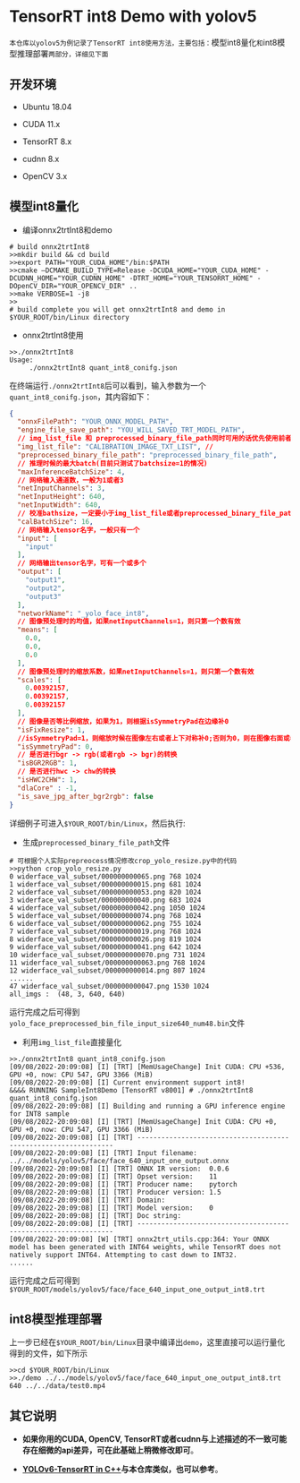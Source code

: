 # TensorRT int8 Demo with yolov5

`本仓库以yolov5为例记录了TensorRT int8使用方法，主要包括：`模型int8量化`和`int8模型推理部署`两部分，详细见下面`

## 开发环境

- Ubuntu 18.04

- CUDA 11.x

- TensorRT 8.x

- cudnn  8.x

- OpenCV 3.x

## 模型int8量化

- 编译onnx2trtInt8和demo

```shell
# build onnx2trtInt8 
>>mkdir build && cd build
>>export PATH="YOUR_CUDA_HOME"/bin:$PATH
>>cmake —DCMAKE_BUILD_TYPE=Release -DCUDA_HOME="YOUR_CUDA_HOME" -DCUDNN_HOME="YOUR_CUDNN_HOME" -DTRT_HOME="YOUR_TENSORRT_HOME" -DOpenCV_DIR="YOUR_OPENCV_DIR" ..
>>make VERBOSE=1 -j8 
>>
# build complete you will get onnx2trtInt8 and demo in $YOUR_ROOT/bin/Linux directory
```
- onnx2trtInt8使用

```
>>./onnx2trtInt8
Usage:
	 ./onnx2trtInt8 quant_int8_conifg.json
```

在终端运行`./onnx2trtInt8`后可以看到，输入参数为一个`quant_int8_conifg.json`，其内容如下：

```json
{
  "onnxFilePath": "YOUR_ONNX_MODEL_PATH",
  "engine_file_save_path": "YOU_WILL_SAVED_TRT_MODEL_PATH",
  // img_list_file 和 preprocessed_binary_file_path同时可用的话优先使用前者.
  "img_list_file": "CALIBRATION_IMAGE_TXT_LIST", //
  "preprocessed_binary_file_path": "preprocessed_binary_file_path",  
  // 推理时候的最大batch(目前只测试了batchsize=1的情况)
  "maxInferenceBatchSize": 4, 
  // 网络输入通道数，一般为1或者3
  "netInputChannels": 3, 
  "netInputHeight": 640, 
  "netInputWidth": 640,
  // 校准bathsize，一定要小于img_list_file或者preprocessed_binary_file_path中的图像数量
  "calBatchSize": 16,  
  // 网络输入tensor名字，一般只有一个
  "input": [           
    "input"
  ],
  // 网络输出tensor名字，可有一个或多个
  "output": [          
    "output1",
    "output2",
    "output3"
  ],
  "networkName": "_yolo_face_int8",
  // 图像预处理时的均值，如果netInputChannels=1，则只第一个数有效
  "means": [    
    0.0,
    0.0,
    0.0
  ],
  // 图像预处理时的缩放系数，如果netInputChannels=1，则只第一个数有效
  "scales": [  
    0.00392157,
    0.00392157,
    0.00392157
  ],
  // 图像是否等比例缩放，如果为1，则根据isSymmetryPad在边缘补0
  "isFixResize": 1, 
  //isSymmetryPad=1，则缩放时候在图像左右或者上下对称补0;否则为0，则在图像右面或者下面补0
  "isSymmetryPad": 0, 
  // 是否进行bgr -> rgb(或者rgb -> bgr)的转换
  "isBGR2RGB": 1,
  // 是否进行hwc -> chw的转换
  "isHWC2CHW": 1,
  "dlaCore" : -1,  
  "is_save_jpg_after_bgr2rgb": false
}
```

详细例子可进入`$YOUR_ROOT/bin/Linux`，然后执行:

- 生成`preprocessed_binary_file_path`文件

```shell
# 可根据个人实际prepreocess情况修改crop_yolo_resize.py中的代码
>>python crop_yolo_resize.py
0 widerface_val_subset/000000000065.png 768 1024
1 widerface_val_subset/000000000015.png 681 1024
2 widerface_val_subset/000000000053.png 820 1024
3 widerface_val_subset/000000000040.png 683 1024
4 widerface_val_subset/000000000042.png 1050 1024
5 widerface_val_subset/000000000074.png 768 1024
6 widerface_val_subset/000000000062.png 755 1024
7 widerface_val_subset/000000000019.png 768 1024
8 widerface_val_subset/000000000026.png 819 1024
9 widerface_val_subset/000000000041.png 642 1024
10 widerface_val_subset/000000000070.png 731 1024
11 widerface_val_subset/000000000063.png 768 1024
12 widerface_val_subset/000000000014.png 807 1024
......
47 widerface_val_subset/000000000047.png 1530 1024
all_imgs :  (48, 3, 640, 640)
```

运行完成之后可得到`yolo_face_preprocessed_bin_file_input_size640_num48.bin`文件

- 利用`img_list_file`直接量化

```shell
>>./onnx2trtInt8 quant_int8_conifg.json 
[09/08/2022-20:09:08] [I] [TRT] [MemUsageChange] Init CUDA: CPU +536, GPU +0, now: CPU 547, GPU 3366 (MiB)
[09/08/2022-20:09:08] [I] Current environment support int8!
&&&& RUNNING SampleInt8Demo [TensorRT v8001] # ./onnx2trtInt8 quant_int8_conifg.json
[09/08/2022-20:09:08] [I] Building and running a GPU inference engine for INT8 sample
[09/08/2022-20:09:08] [I] [TRT] [MemUsageChange] Init CUDA: CPU +0, GPU +0, now: CPU 547, GPU 3366 (MiB)
[09/08/2022-20:09:08] [I] [TRT] ----------------------------------------------------------------
[09/08/2022-20:09:08] [I] [TRT] Input filename:   ../../models/yolov5/face/face_640_input_one_output.onnx
[09/08/2022-20:09:08] [I] [TRT] ONNX IR version:  0.0.6
[09/08/2022-20:09:08] [I] [TRT] Opset version:    11
[09/08/2022-20:09:08] [I] [TRT] Producer name:    pytorch
[09/08/2022-20:09:08] [I] [TRT] Producer version: 1.5
[09/08/2022-20:09:08] [I] [TRT] Domain:           
[09/08/2022-20:09:08] [I] [TRT] Model version:    0
[09/08/2022-20:09:08] [I] [TRT] Doc string:       
[09/08/2022-20:09:08] [I] [TRT] ----------------------------------------------------------------
[09/08/2022-20:09:08] [W] [TRT] onnx2trt_utils.cpp:364: Your ONNX model has been generated with INT64 weights, while TensorRT does not natively support INT64. Attempting to cast down to INT32.
......
```

运行完成之后可得到`$YOUR_ROOT/models/yolov5/face/face_640_input_one_output_int8.trt`


## int8模型推理部署

上一步已经在`$YOUR_ROOT/bin/Linux`目录中编译出`demo`，这里直接可以运行量化得到的文件，如下所示

```shell
>>cd $YOUR_ROOT/bin/Linux
>>./demo ../../models/yolov5/face/face_640_input_one_output_int8.trt  640 ../../data/test0.mp4
```

## 其它说明

- **如果你用的CUDA, OpenCV, TensorRT或者cudnn与上述描述的不一致可能存在细微的api差异，可在此基础上稍微修改即可**。

- **[YOLOv6-TensorRT in C++](https://github.com/meituan/YOLOv6/tree/main/deploy/TensorRT)与本仓库类似，也可以参考**。